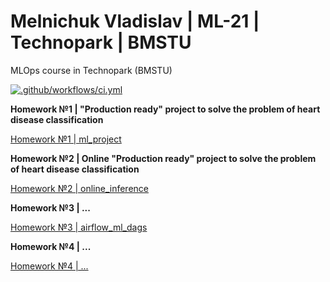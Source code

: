 Melnichuk Vladislav | ML-21 | Technopark | BMSTU
================================================

MLOps course in Technopark (BMSTU)

[![.github/workflows/ci.yml](https://github.com/made-mlops-2022/melnichuk-vladislav-mlops-22-fall/actions/workflows/ci.yaml/badge.svg)](https://github.com/made-mlops-2022/melnichuk-vladislav-mlops-22-fall/actions/workflows/ci.yaml)

**Homework №1 | "Production ready" project to solve the problem of heart disease classification**

[Homework №1 | ml_project](https://github.com/made-mlops-2022/melnichuk-vladislav-mlops-22-fall/tree/homework1)

**Homework №2 | Online "Production ready" project to solve the problem of heart disease classification**

[Homework №2 | online_inference](https://github.com/made-mlops-2022/melnichuk-vladislav-mlops-22-fall/tree/homework2)

**Homework №3 | ...**

[Homework №3 | airflow_ml_dags](https://github.com/made-mlops-2022/melnichuk-vladislav-mlops-22-fall/tree/homework3)

**Homework №4 | ...**

[Homework №4 | ...](https://github.com/made-mlops-2022/melnichuk-vladislav-mlops-22-fall/tree/homework4)
